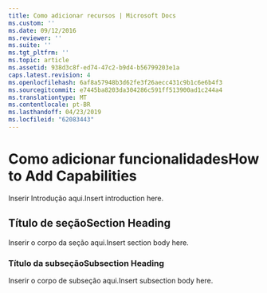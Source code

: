 ```yaml
---
title: Como adicionar recursos | Microsoft Docs
ms.custom: ''
ms.date: 09/12/2016
ms.reviewer: ''
ms.suite: ''
ms.tgt_pltfrm: ''
ms.topic: article
ms.assetid: 938d3c8f-ed74-47c2-b9d4-b56799203e1a
caps.latest.revision: 4
ms.openlocfilehash: 6af8a57948b3d62fe3f26aecc431c9b1c6e6b4f3
ms.sourcegitcommit: e7445ba8203da304286c591ff513900ad1c244a4
ms.translationtype: MT
ms.contentlocale: pt-BR
ms.lasthandoff: 04/23/2019
ms.locfileid: "62083443"
---
```

# <a name="how-to-add-capabilities"></a><span data-ttu-id="f42dc-102">Como adicionar funcionalidades</span><span class="sxs-lookup"><span data-stu-id="f42dc-102">How to Add Capabilities</span></span>

<span data-ttu-id="f42dc-103">Inserir Introdução aqui.</span><span class="sxs-lookup"><span data-stu-id="f42dc-103">Insert introduction here.</span></span>

## <a name="section-heading"></a><span data-ttu-id="f42dc-104">Título de seção</span><span class="sxs-lookup"><span data-stu-id="f42dc-104">Section Heading</span></span>

<span data-ttu-id="f42dc-105">Inserir o corpo da seção aqui.</span><span class="sxs-lookup"><span data-stu-id="f42dc-105">Insert section body here.</span></span>

### <a name="subsection-heading"></a><span data-ttu-id="f42dc-106">Título da subseção</span><span class="sxs-lookup"><span data-stu-id="f42dc-106">Subsection Heading</span></span>

<span data-ttu-id="f42dc-107">Inserir o corpo de subseção aqui.</span><span class="sxs-lookup"><span data-stu-id="f42dc-107">Insert subsection body here.</span></span>
